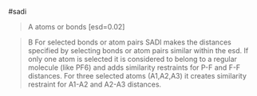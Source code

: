 #sadi

>A atoms or bonds [esd=0.02]

>B For selected bonds or atom pairs SADI makes the distances specified by selecting bonds or atom pairs similar within the esd.
If only one atom is selected it is considered to belong to a regular molecule (like PF6) and adds similarity restraints for P-F and F-F distances.
For three selected atoms (A1,A2,A3) it creates similarity restraint for A1-A2 and A2-A3 distances.
